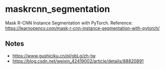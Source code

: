 # maskrcnn_segmentation
Mask R-CNN Instance Segmentation with PyTorch. Reference: https://learnopencv.com/mask-r-cnn-instance-segmentation-with-pytorch/

## Notes
* https://www.gushiciku.cn/pl/gbLg/zh-tw
* https://blog.csdn.net/weixin_42419002/article/details/88820891
